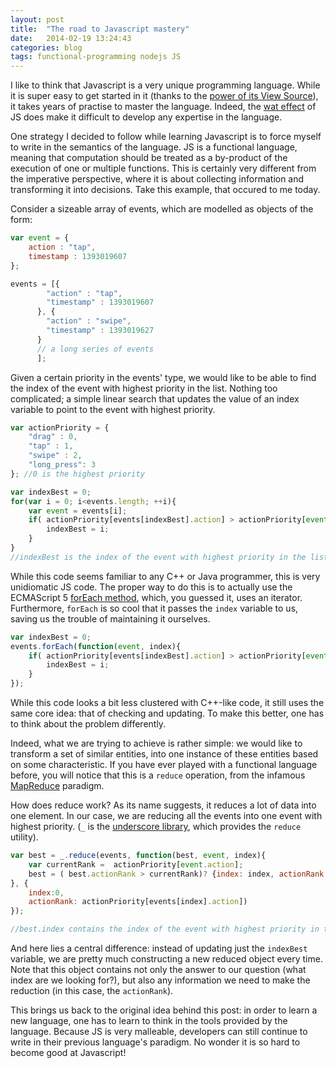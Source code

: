 ```yaml
---
layout: post
title:  "The road to Javascript mastery"
date:   2014-02-19 13:24:43
categories: blog
tags: functional-programming nodejs JS
---
```


I like to think that Javascript is a very unique programming language. While it is super easy to get started in it (thanks to the [power of its View Source](http://www.codinghorror.com/blog/2006/08/the-power-of-view-source.html)), it takes years of practise to master the language. Indeed, the [wat effect](https://www.destroyallsoftware.com/talks/wat) of JS does make it difficult to develop any expertise in the language. 

One strategy I decided to follow while learning Javascript is to force myself to write in the semantics of the language. JS is a functional language, meaning that computation should be treated as a by-product of the execution of one or multiple functions. This is certainly very different from the imperative perspective, where it is about collecting information and transforming it into decisions. Take this example, that occured to me today.

Consider a sizeable array of events, which are modelled as objects of the form:

```javascript
var event = {
    action : "tap",
    timestamp : 1393019607
};

events = [{
        "action" : "tap",
        "timestamp" : 1393019607
      }, {
        "action" : "swipe",
        "timestamp" : 1393019627
      }
      // a long series of events
      ];
```

Given a certain priority in the events' type, we would like to be able to find the index of the event with highest priority in the list. Nothing too complicated; a simple linear search that updates the value of an index variable to point to the event with highest priority.

```javascript
var actionPriority = {
    "drag" : 0,
    "tap" : 1,
    "swipe" : 2,
    "long_press": 3
}; //0 is the highest priority

var indexBest = 0;
for(var i = 0; i<events.length; ++i){
    var event = events[i];
    if( actionPriority[events[indexBest].action] > actionPriority[event.action] ){
        indexBest = i;
    }
}
//indexBest is the index of the event with highest priority in the list
```

While this code seems familiar to any C++ or Java programmer, this is very unidiomatic JS code. The proper way to do this is to actually use the ECMAScript 5 [forEach method](https://developer.mozilla.org/en-US/docs/Web/JavaScript/Reference/Global_Objects/Array/forEach), which, you guessed it, uses an iterator. Furthermore, `forEach` is so cool that it passes the `index` variable to us, saving us the trouble of maintaining it ourselves.

```javascript
var indexBest = 0;
events.forEach(function(event, index){
    if( actionPriority[events[indexBest].action] > actionPriority[event.action] ){
        indexBest = i;
    }
});
```

While this code looks a bit less clustered with C++-like code, it still uses the same core idea: that of checking and updating. To make this better, one has to think about the problem differently.

Indeed, what we are trying to achieve is rather simple: we would like to transform a set of similar entities, into one instance of these entities based on some characteristic. If you have ever played with a functional language before, you will notice that this is a `reduce` operation, from the infamous [MapReduce](http://en.wikipedia.org/wiki/MapReduce) paradigm.

How does reduce work? As its name suggests, it reduces a lot of data into one element. In our case, we are reducing all the events into one event with highest priority. (`_` is the [underscore library](http://underscorejs.org/), which provides the `reduce` utility).

```javascript
var best = _.reduce(events, function(best, event, index){
    var currentRank =  actionPriority[event.action];
    best = ( best.actionRank > currentRank)? {index: index, actionRank: currentRank}:best;
}, {
    index:0,
    actionRank: actionPriority[events[index].action])
});

//best.index contains the index of the event with highest priority in the list
```

And here lies a central difference: instead of updating just the `indexBest` variable, we are pretty much constructing a new reduced object every time. Note that this object contains not only the answer to our question (what index are we looking for?), but also any information we need to make the reduction (in this case, the `actionRank`).

This brings us back to the original idea behind this post: in order to learn a new language, one has to learn to think in the tools provided by the language. Because JS is very malleable, developers can still continue to write in their previous language's paradigm. No wonder it is so hard to become good at Javascript!
